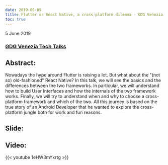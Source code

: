 ```yaml
---
date: 2019-06-05
title: Flutter or React Native, a cross-platform dilemma · GDG Venezia Tech Talks
toc: true
---
```


5 June 2019

### [GDG Venezia Tech Talks](https://www.meetup.com/GDG-Venezia/events/261588674/)

## Abstract:
Nowadays the hype around Flutter is raising a lot. But what about the "(not so) old-fashioned" React Native?
In this talk, we will see the basics and the differences between the two frameworks. In particular, we will understand how to build User Interfaces and how the internals of the two framework works. Finally, we will try to understand when and why to choose a cross-platform framework and which of the two.
All this journey is based on the true story of an Android Developer that he wanted to explore the cross-platform jungle both for work and fun reasons.

## Slide:
<script async class="speakerdeck-embed" data-id="44ec00d6c5fc448b9361b5a879b43d16" data-ratio="1.77777777777778" src="//speakerdeck.com/assets/embed.js"></script>

## Video: 
{{< youtube 1eHW3mYxrtg >}}